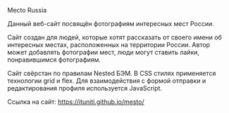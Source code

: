 Mecto Russia

Данный веб-сайт посвящён фотографиям интересных мест России.

Сайт создан для людей, которые хотят рассказать от своего имени об интересных местах, расположенных на территории России. Автор может добавлять фотографии мест, люди могут ставить лайки, понравившимся фотографиям.

Сайт свёрстан по правилам Nested БЭМ. В CSS стилях применяется технологии grid и flex.
Для взаимодействия с формой отправки и редактирования профиля используется JavaScript.

Ссылка на сайт: https://ituniti.github.io/mesto/
